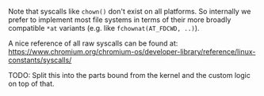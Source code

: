 
Note that syscalls like `chown()` don't exist on all platforms. So internally we prefer to implement most file systems in terms of their more broadly compatible `*at` variants (e.g. like `fchownat(AT_FDCWD, ..)`).

A nice reference of all raw syscalls can be found at: https://www.chromium.org/chromium-os/developer-library/reference/linux-constants/syscalls/

TODO: Split this into the parts bound from the kernel and the custom logic on top of that.
